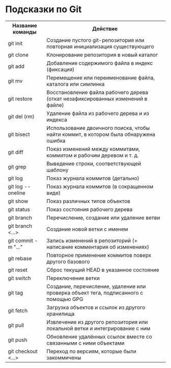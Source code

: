# Подсказки по Git

<table>
    <tr>
        <th>Название команды</th>
        <th>Действие</th>
    </tr>
    <tr>
        <td>git init</td>
        <td>Создание пустого git-репозитория или повторная инициализация существующего</td>
    </tr>
    <tr>
        <td>git clone</td>
        <td>Клонирование репозитория в новый каталог</td>
    </tr>
    <tr>
        <td>git add</td>
        <td>Добавление содержимого файла в индекс (фиксация)</td>
    </tr>
    <tr> 
        <td>git mv</td>
        <td>Перемещение или переименование файла, каталога или симлинка</td>
    </tr>
    <tr> 
        <td>git restore</td>
        <td>Восстановление файла рабочего дерева (откат незафиксированных изменений в файле)</td>
    </tr>
     <tr> 
        <td>git del (rm)</td>
        <td>Удаление файла из рабочего дерева и из индекса</td>
    </tr>
    <tr> 
        <td>git bisect</td>
        <td>Использование двоичного поиска, чтобы найти коммит, в котором была обнаружена ошибка</td>
    </tr>
    <tr> 
        <td>git diff</td>
        <td>Показ изменений между коммитами, коммитом и рабочим деревом и т. д.</td>
    </tr>
    <tr> 
        <td>git grep</td>
        <td>Выведение строки, соответствующей шаблону</td>
    </tr>
    <tr> 
        <td>git log</td>
        <td>Показ журнала коммитов (детально)</td>
    </tr>
    <tr> 
        <td>git log --oneline</td>
        <td>Показ журнала коммитов (в сокращенном виде)</td>
    </tr>
    <tr> 
        <td>git show</td>
        <td>Показ различных типов объектов</td>
    </tr>
    <tr> 
        <td>git status</td>
        <td>Показ состояния рабочего дерева</td>
    </tr>
    <tr> 
        <td>git branch</td>
        <td>Перечисление, создание или удаление ветви</td>
    </tr>
    <tr> 
        <td>git branch <...></td>
        <td>Создание новой ветки с именем</td>
    </tr>
    <tr> 
        <td>git commit -m "..."</td>
        <td>Запись изменений в репозиторий (+ написание комментария об изменениях)</td>
    </tr>
     <tr> 
        <td>git rebase</td>
        <td>Повторное применение коммитов поверх другого базового</td>
    </tr>
    <tr> 
        <td>git reset</td>
        <td>Сброс текущий HEAD в указанное состояние</td>
    </tr>
    <tr> 
        <td>git switch</td>
        <td>Переключение ветки</td>
    </tr>
    <tr> 
        <td>git tag</td>
        <td>Создание, перечисление, удаление или проверка объект тега, подписанного с помощью GPG</td>
    </tr>
    <tr> 
        <td>git fetch</td>
        <td>Загрузка объектов и ссылок из другого хранилища</td>
    </tr>
    <tr> 
        <td>git pull</td>
        <td>Извлечение из другого репозитория или локальной ветки и интегрирование с ним</td>
    </tr>
    <tr> 
        <td>git push</td>
        <td>Обновление удалённых ссылок вместе со связанными с ними объектами</td>
    </tr>
    <tr> 
        <td>git checkout <...></td>
        <td>Переход по версиям, которые были закоммичены</td>
    </tr>
</table>